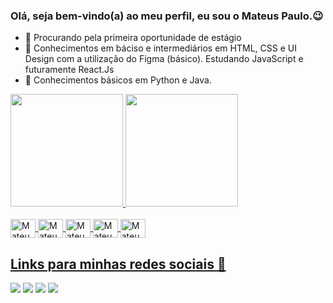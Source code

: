 ### Olá, seja bem-vindo(a) ao meu perfil, eu sou o Mateus Paulo.😉

- 🔭 Procurando pela primeira oportunidade de estágio
- 📕 Conhecimentos em báciso e intermediários em HTML, CSS e UI Design com a utilização do Figma (básico). Estudando JavaScript e futuramente React.Js
- 🧠 Conhecimentos básicos em Python e Java.

<div style="display: inline_block">
  <a href="https://github.com/mateusdev7">
  <img height="180em" src="https://github-readme-stats.vercel.app/api?username=mateusdev7&show_icons=true&theme=tokyonight&include_all_commits=true&count_private=true"/>
  <img height="180em" src="https://github-readme-stats.vercel.app/api/top-langs/?username=mateusdev7&layout=compact&langs_count=7&theme=onedark"/>
</div>
  
<div style="display: inline_block"><br>
  <img align="center" alt="Mateus-Python" height="30" width="40" src="https://cdn.jsdelivr.net/gh/devicons/devicon/icons/python/python-original.svg">
  <img align="center" alt="Mateus-Java" height="30" width="40" src="https://cdn.jsdelivr.net/gh/devicons/devicon/icons/java/java-original.svg">
  <img align="center" alt="Mateus-Html5" height="30" width="40" src="https://cdn.jsdelivr.net/gh/devicons/devicon/icons/html5/html5-original.svg">
  <img align="center" alt="Mateus-Css3" height="30" width="40" src="https://cdn.jsdelivr.net/gh/devicons/devicon/icons/css3/css3-original.svg">
  <img align="center" alt="Mateus-Js" height="30" width="40" src="https://cdn.jsdelivr.net/gh/devicons/devicon/icons/javascript/javascript-original.svg">
</div>
  
  ##

<div>
  <h2>Links para minhas redes sociais 👀</h2>
  <a href="https://www.facebook.com/profile.php?id=100072130397743" target="_blank"><img src="https://img.shields.io/badge/Facebook-1877F2?style=for-the-badge&logo=facebook&logoColor=white" target="_blank"></a>
  <a href="https://www.instagram.com/mateusraizen/" target="_blank"><img src="https://img.shields.io/badge/Instagram-E4405F?style=for-the-badge&logo=instagram&logoColor=white" target="_blank"></a>
  <a href = "mailto:mateusdev1337@gmail.com"><img src="https://img.shields.io/badge/Gmail-D14836?style=for-the-badge&logo=gmail&logoColor=white" target="_blank"></a>
  <a href="https://www.linkedin.com/in/mateus-paulo-51aa9521a" target="_blank"><img src="https://img.shields.io/badge/-LinkedIn-%230077B5?style=for-the-badge&logo=linkedin&logoColor=white" target="_blank"></a> 
</div>
